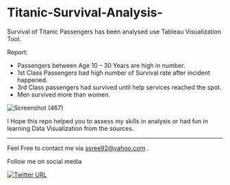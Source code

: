 # Titanic-Survival-Analysis-

Survival of Titanic Passengers has been analysed use Tableau Visualization Tool.

Report:

* Passengers between Age 10 – 30 Years are high in number.
* 1st Class Passengers had high number of Survival rate after incident happened.
* 3rd Class passengers had survived until help services reached the spot.
* Men survived more than women.


![Screenshot (467)](https://user-images.githubusercontent.com/78978556/186201131-1336762e-b463-4e7f-ac87-5db122c3d6d3.png)



I Hope this repo helped you to assess my skills in analysis or had fun in learning Data Visualization from the sources.

--------------------------------------------------------------------------------------------------------------------------------------------------------------

Feel Free to contact me via ssree92@yahoo.com .

Follow me on social media 

[![Twitter URL](https://img.shields.io/twitter/url/https/twitter.com/SowmyaSreeB.svg?style=social&label=Follow%20%40SowmyaSreeB)](https://twitter.com/SowmyaSreeB)

